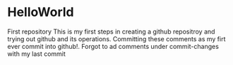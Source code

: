 # HelloWorld
First repository
This is my first steps in creating a github repositroy and trying out github and its operations.
Committing these comments as my firt ever commit into github!.
Forgot to ad comments under commit-changes with my last commit

